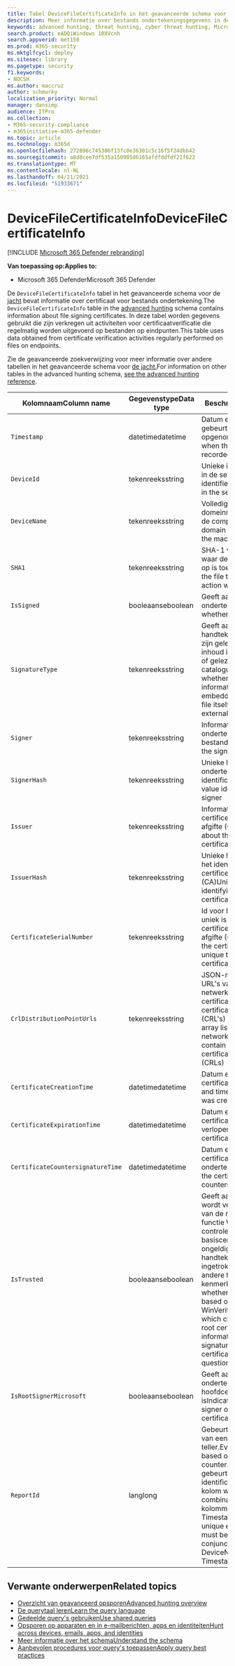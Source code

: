 ```yaml
---
title: Tabel DeviceFileCertificateInfo in het geavanceerde schema voor de jacht
description: Meer informatie over bestands ondertekeningsgegevens in de tabel DeviceFileCertificateInfo van het geavanceerde schema voor de jacht
keywords: advanced hunting, threat hunting, cyber threat hunting, Microsoft 365 Defender, microsoft 365, m365, search, query, telemetry, schema reference, kusto, table, column, data type, digital signature, certificate, file signing, DeviceFileCertificateInfo
search.product: eADQiWindows 10XVcnh
search.appverid: met150
ms.prod: m365-security
ms.mktglfcycl: deploy
ms.sitesec: library
ms.pagetype: security
f1.keywords:
- NOCSH
ms.author: maccruz
author: schmurky
localization_priority: Normal
manager: dansimp
audience: ITPro
ms.collection:
- M365-security-compliance
- m365initiative-m365-defender
ms.topic: article
ms.technology: m365d
ms.openlocfilehash: 272896c745386f13fc0e36301c5c16f5f24dbb42
ms.sourcegitcommit: a8d8cee7df535a150985d6165afdfddfdf21f622
ms.translationtype: MT
ms.contentlocale: nl-NL
ms.lasthandoff: 04/21/2021
ms.locfileid: "51933671"
---
```

# <a name="devicefilecertificateinfo"></a><span data-ttu-id="4f61c-104">DeviceFileCertificateInfo</span><span class="sxs-lookup"><span data-stu-id="4f61c-104">DeviceFileCertificateInfo</span></span>

[!INCLUDE [Microsoft 365 Defender rebranding](../includes/microsoft-defender.md)]


<span data-ttu-id="4f61c-105">**Van toepassing op:**</span><span class="sxs-lookup"><span data-stu-id="4f61c-105">**Applies to:**</span></span>
- <span data-ttu-id="4f61c-106">Microsoft 365 Defender</span><span class="sxs-lookup"><span data-stu-id="4f61c-106">Microsoft 365 Defender</span></span>

<span data-ttu-id="4f61c-107">De `DeviceFileCertificateInfo` tabel in het geavanceerde schema voor de [jacht](advanced-hunting-overview.md) bevat informatie over certificaat voor bestands ondertekening.</span><span class="sxs-lookup"><span data-stu-id="4f61c-107">The `DeviceFileCertificateInfo` table in the [advanced hunting](advanced-hunting-overview.md) schema contains information about file signing certificates.</span></span> <span data-ttu-id="4f61c-108">In deze tabel worden gegevens gebruikt die zijn verkregen uit activiteiten voor certificaatverificatie die regelmatig worden uitgevoerd op bestanden op eindpunten.</span><span class="sxs-lookup"><span data-stu-id="4f61c-108">This table uses data obtained from certificate verification activities regularly performed on files on endpoints.</span></span>

<span data-ttu-id="4f61c-109">Zie de geavanceerde zoekverwijzing voor meer informatie over andere tabellen in het geavanceerde schema voor [de jacht.](advanced-hunting-schema-tables.md)</span><span class="sxs-lookup"><span data-stu-id="4f61c-109">For information on other tables in the advanced hunting schema, [see the advanced hunting reference](advanced-hunting-schema-tables.md).</span></span>

| <span data-ttu-id="4f61c-110">Kolomnaam</span><span class="sxs-lookup"><span data-stu-id="4f61c-110">Column name</span></span> | <span data-ttu-id="4f61c-111">Gegevenstype</span><span class="sxs-lookup"><span data-stu-id="4f61c-111">Data type</span></span> | <span data-ttu-id="4f61c-112">Beschrijving</span><span class="sxs-lookup"><span data-stu-id="4f61c-112">Description</span></span> |
|-------------|-----------|-------------|
| `Timestamp` | <span data-ttu-id="4f61c-113">datetime</span><span class="sxs-lookup"><span data-stu-id="4f61c-113">datetime</span></span> | <span data-ttu-id="4f61c-114">Datum en tijd waarop de gebeurtenis is opgenomen</span><span class="sxs-lookup"><span data-stu-id="4f61c-114">Date and time when the event was recorded</span></span> |
| `DeviceId` | <span data-ttu-id="4f61c-115">tekenreeks</span><span class="sxs-lookup"><span data-stu-id="4f61c-115">string</span></span> | <span data-ttu-id="4f61c-116">Unieke id voor de machine in de service</span><span class="sxs-lookup"><span data-stu-id="4f61c-116">Unique identifier for the machine in the service</span></span> |
| `DeviceName` | <span data-ttu-id="4f61c-117">tekenreeks</span><span class="sxs-lookup"><span data-stu-id="4f61c-117">string</span></span> | <span data-ttu-id="4f61c-118">Volledig gekwalificeerde domeinnaam (FQDN) van de computer</span><span class="sxs-lookup"><span data-stu-id="4f61c-118">Fully qualified domain name (FQDN) of the machine</span></span> |
| `SHA1` | <span data-ttu-id="4f61c-119">tekenreeks</span><span class="sxs-lookup"><span data-stu-id="4f61c-119">string</span></span> | <span data-ttu-id="4f61c-120">SHA-1 van het bestand waar de opgenomen actie op is toegepast</span><span class="sxs-lookup"><span data-stu-id="4f61c-120">SHA-1 of the file that the recorded action was applied to</span></span> |
| `IsSigned` | <span data-ttu-id="4f61c-121">booleaanse</span><span class="sxs-lookup"><span data-stu-id="4f61c-121">boolean</span></span> | <span data-ttu-id="4f61c-122">Geeft aan of het bestand is ondertekend</span><span class="sxs-lookup"><span data-stu-id="4f61c-122">Indicates whether the file is signed</span></span> |
| `SignatureType` | <span data-ttu-id="4f61c-123">tekenreeks</span><span class="sxs-lookup"><span data-stu-id="4f61c-123">string</span></span> | <span data-ttu-id="4f61c-124">Geeft aan of handtekeninggegevens zijn gelezen als ingesloten inhoud in het bestand zelf of gelezen uit een extern catalogusbestand</span><span class="sxs-lookup"><span data-stu-id="4f61c-124">Indicates whether signature information was read as embedded content in the file itself or read from an external catalog file</span></span> |
| `Signer` | <span data-ttu-id="4f61c-125">tekenreeks</span><span class="sxs-lookup"><span data-stu-id="4f61c-125">string</span></span> | <span data-ttu-id="4f61c-126">Informatie over de ondertekenaar van het bestand</span><span class="sxs-lookup"><span data-stu-id="4f61c-126">Information about the signer of the file</span></span> |
| `SignerHash` | <span data-ttu-id="4f61c-127">tekenreeks</span><span class="sxs-lookup"><span data-stu-id="4f61c-127">string</span></span> | <span data-ttu-id="4f61c-128">Unieke hashwaarde die de ondertekenaar identificeert</span><span class="sxs-lookup"><span data-stu-id="4f61c-128">Unique hash value identifying the signer</span></span> |
| `Issuer` | <span data-ttu-id="4f61c-129">tekenreeks</span><span class="sxs-lookup"><span data-stu-id="4f61c-129">string</span></span> | <span data-ttu-id="4f61c-130">Informatie over de certificeringsinstantie voor afgifte (CA)</span><span class="sxs-lookup"><span data-stu-id="4f61c-130">Information about the issuing certificate authority (CA)</span></span> |
| `IssuerHash` | <span data-ttu-id="4f61c-131">tekenreeks</span><span class="sxs-lookup"><span data-stu-id="4f61c-131">string</span></span> | <span data-ttu-id="4f61c-132">Unieke hashwaarde voor het identificeren van certificeringsinstantie (CA)</span><span class="sxs-lookup"><span data-stu-id="4f61c-132">Unique hash value identifying issuing certificate authority (CA)</span></span> |
| `CertificateSerialNumber` | <span data-ttu-id="4f61c-133">tekenreeks</span><span class="sxs-lookup"><span data-stu-id="4f61c-133">string</span></span> | <span data-ttu-id="4f61c-134">Id voor het certificaat dat uniek is voor de certificeringsinstantie voor afgifte (CA)</span><span class="sxs-lookup"><span data-stu-id="4f61c-134">Identifier for the certificate that is unique to the issuing certificate authority (CA)</span></span> |
| `CrlDistributionPointUrls` | <span data-ttu-id="4f61c-135">tekenreeks</span><span class="sxs-lookup"><span data-stu-id="4f61c-135">string</span></span> |  <span data-ttu-id="4f61c-136">JSON-matrix met de URL's van netwerkaandelen die certificaten en certificaatteroeplijsten (CRL's) bevatten</span><span class="sxs-lookup"><span data-stu-id="4f61c-136">JSON array listing the URLs of network shares that contain certificates and certificate revocation lists (CRLs)</span></span> |
| `CertificateCreationTime` | <span data-ttu-id="4f61c-137">datetime</span><span class="sxs-lookup"><span data-stu-id="4f61c-137">datetime</span></span> | <span data-ttu-id="4f61c-138">Datum en tijd waarop het certificaat is gemaakt</span><span class="sxs-lookup"><span data-stu-id="4f61c-138">Date and time the certificate was created</span></span> |
| `CertificateExpirationTime` | <span data-ttu-id="4f61c-139">datetime</span><span class="sxs-lookup"><span data-stu-id="4f61c-139">datetime</span></span> | <span data-ttu-id="4f61c-140">Datum en tijd waarop het certificaat is ingesteld op verlopen</span><span class="sxs-lookup"><span data-stu-id="4f61c-140">Date and time the certificate is set to expire</span></span> |
| `CertificateCountersignatureTime` | <span data-ttu-id="4f61c-141">datetime</span><span class="sxs-lookup"><span data-stu-id="4f61c-141">datetime</span></span> | <span data-ttu-id="4f61c-142">Datum en tijd waarop het certificaat is ondertekend</span><span class="sxs-lookup"><span data-stu-id="4f61c-142">Date and time the certificate was countersigned</span></span> |
| `IsTrusted` | <span data-ttu-id="4f61c-143">booleaanse</span><span class="sxs-lookup"><span data-stu-id="4f61c-143">boolean</span></span> | <span data-ttu-id="4f61c-144">Geeft aan of het bestand wordt vertrouwd op basis van de resultaten van de functie WinVerifyTrust, die controleert op onbekende basiscertificaatgegevens, ongeldige handtekeningen, ingetrokken certificaten en andere twijfelachtige kenmerken</span><span class="sxs-lookup"><span data-stu-id="4f61c-144">Indicates whether the file is trusted based on the results of the WinVerifyTrust function, which checks for unknown root certificate information, invalid signatures, revoked certificates, and other questionable attributes</span></span> |
| `IsRootSignerMicrosoft` | <span data-ttu-id="4f61c-145">booleaanse</span><span class="sxs-lookup"><span data-stu-id="4f61c-145">boolean</span></span> | <span data-ttu-id="4f61c-146">Geeft aan of de ondertekenaar van het hoofdcertificaat Microsoft is</span><span class="sxs-lookup"><span data-stu-id="4f61c-146">Indicates whether the signer of the root certificate is Microsoft</span></span> |
| `ReportId` | <span data-ttu-id="4f61c-147">lang</span><span class="sxs-lookup"><span data-stu-id="4f61c-147">long</span></span> | <span data-ttu-id="4f61c-148">Gebeurtenis-id op basis van een herhalende teller.</span><span class="sxs-lookup"><span data-stu-id="4f61c-148">Event identifier based on a repeating counter.</span></span> <span data-ttu-id="4f61c-149">Als u unieke gebeurtenissen wilt identificeren, moet deze kolom worden gebruikt in combinatie met de kolommen DeviceName en Timestamp.</span><span class="sxs-lookup"><span data-stu-id="4f61c-149">To identify unique events, this column must be used in conjunction with the DeviceName and Timestamp columns.</span></span> | 

## <a name="related-topics"></a><span data-ttu-id="4f61c-150">Verwante onderwerpen</span><span class="sxs-lookup"><span data-stu-id="4f61c-150">Related topics</span></span>
- [<span data-ttu-id="4f61c-151">Overzicht van geavanceerd opsporen</span><span class="sxs-lookup"><span data-stu-id="4f61c-151">Advanced hunting overview</span></span>](advanced-hunting-overview.md)
- [<span data-ttu-id="4f61c-152">De querytaal leren</span><span class="sxs-lookup"><span data-stu-id="4f61c-152">Learn the query language</span></span>](advanced-hunting-query-language.md)
- [<span data-ttu-id="4f61c-153">Gedeelde query's gebruiken</span><span class="sxs-lookup"><span data-stu-id="4f61c-153">Use shared queries</span></span>](advanced-hunting-shared-queries.md)
- [<span data-ttu-id="4f61c-154">Opsporen op apparaten en in e-mailberichten, apps en identiteiten</span><span class="sxs-lookup"><span data-stu-id="4f61c-154">Hunt across devices, emails, apps, and identities</span></span>](advanced-hunting-query-emails-devices.md)
- [<span data-ttu-id="4f61c-155">Meer informatie over het schema</span><span class="sxs-lookup"><span data-stu-id="4f61c-155">Understand the schema</span></span>](advanced-hunting-schema-tables.md)
- [<span data-ttu-id="4f61c-156">Aanbevolen procedures voor query's toepassen</span><span class="sxs-lookup"><span data-stu-id="4f61c-156">Apply query best practices</span></span>](advanced-hunting-best-practices.md)
